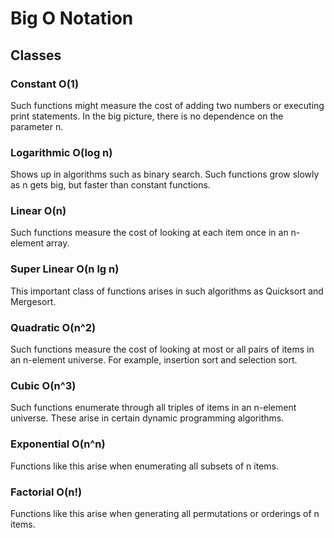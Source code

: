 # Big O Notation

## Classes

### Constant O(1)

Such functions might measure the cost of adding two numbers or executing print statements. In the big picture, there is no dependence on the parameter n.

### Logarithmic O(log n)

Shows up in algorithms such as binary search. Such functions grow slowly as n gets big, but faster than constant functions.

### Linear O(n)

Such functions measure the cost of looking at each item once in an n-element array.

### Super Linear O(n lg n)

This important class of functions arises in such algorithms as Quicksort and Mergesort.

### Quadratic O(n^2)

Such functions measure the cost of looking at most or all pairs of items in an n-element universe. For example, insertion sort and selection sort.

### Cubic O(n^3)

Such functions enumerate through all triples of items in an n-element universe. These arise in certain dynamic programming algorithms.

### Exponential O(n^n)

Functions like this arise when enumerating all subsets of n items.

### Factorial O(n!)

Functions like this arise when generating all permutations or orderings of n items.
